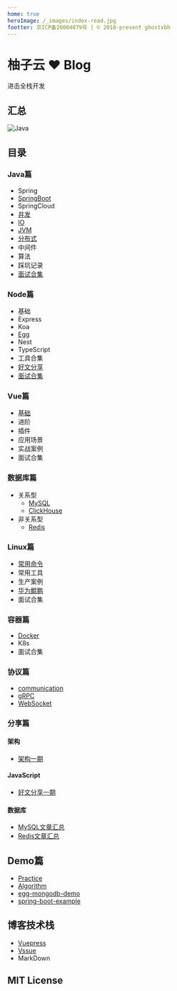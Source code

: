 ```yaml
---
home: true
heroImage: /_images/index-read.jpg
footter: 京ICP备20004079号 | © 2018-present ghostxbh
---
```

# 柚子云 ❤️ Blog

进击全栈开发

## 汇总
![Java](http://file.uzykj.com/e30366ee-3503-3445-c5f0-9999bf7261d1.png)

## 目录

### Java篇

- Spring
- [SpringBoot](https://uzykj.com/docs/_posts/java/springboot/2019-08-08-boot-value.html)
- SpringCloud
- [并发](https://uzykj.com/docs/_posts/java/concurrent/2019-01-15-visible.html)
- [IO](https://uzykj.com/docs/_posts/java/io/2021-02-24-io-model.html)
- [JVM](https://uzykj.com/docs/_posts/java/jvm/2021-03-01-jvm-collection.html)
- [分布式](https://uzykj.com/docs/_posts/java/distributed/2021-02-20-CAP.html)
- 中间件
- 算法
- 踩坑记录
- [面试合集](https://uzykj.com/docs/_posts/java/interview/2021-02-20-collection.html)

### Node篇
- 基础
- Express
- Koa
- [Egg](https://uzykj.com/docs/_posts/javascript/nodejs/egg/2019-08-25-egg-readme.html)
- Nest
- TypeScript
- 工具合集
- [好文分享](https://uzykj.com/docs/_posts/share/artcle/javascript/2021-02-10-javascript01.html)
- [面试合集](https://uzykj.com/docs/_posts/javascript/nodejs/interview/2019-08-26-module-mechanism.html)

### Vue篇
- [基础](https://uzykj.com/docs/_posts/javascript/vuejs/basic/2019-06-21-basic-install.html)
- 进阶
- 插件
- 应用场景
- 实战案例
- 面试合集

### 数据库篇
- 关系型
    - [MySQL](https://uzykj.com/docs/_posts/database/mysql/2021-03-02-mysql-index.html)
    - [ClickHouse](https://uzykj.com/docs/_posts/database/clickhouse/2020-12-20-basic.html)
- 非关系型
    - [Redis](https://uzykj.com/docs/_posts/database/redis/2021-03-02-redis-index.html)

### Linux篇
- [常用命令](https://uzykj.com/docs/_posts/linux/common/2021-01-06-command.html)
- 常用工具
- 生产案例
- [华为鲲鹏](https://uzykj.com/docs/_posts/linux/kunpeng/2020-11-03-docker-build.html)
- 面试合集

### 容器篇
- [Docker](https://uzykj.com/docs/_posts/container/docker/2020-12-02-install.html)
- K8s
- 面试合集

### 协议篇
- [communication](https://uzykj.com/docs/_posts/protocol/communication/2019-08-10-OSI|TCP|IP.html)
- [gRPC](https://uzykj.com/docs/_posts/protocol/grpc/2019-08-25-grpc.html)
- [WebSocket](https://uzykj.com/docs/_posts/protocol/websocket/2021-02-03-websocket-403.html)

### 分享篇
#### 架构
- [架构一期](https://uzykj.com/docs/_posts/share/artcle/framework/2021-03-10-framework01.html)

#### JavaScript
- [好文分享一期](https://uzykj.com/docs/_posts/share/artcle/javascript/2021-02-10-javascript01.html)

#### 数据库
- [MySQL文章汇总](https://uzykj.com/docs/_posts/database/mysql/2021-03-29-mysql-blog.html)
- [Redis文章汇总](https://uzykj.com/docs/_posts/database/redis/2021-03-29-redis-blog.html)

## Demo篇
- [Practice](https://github.com/ghostxbh/Practice)
- [Algorithm](https://github.com/ghostxbh/Algorithm)
- [egg-mongodb-demo](https://github.com/ghostxbh/egg-mongodb-demo)
- [spring-boot-example](https://github.com/ghostxbh/spring-boot-example)

## 博客技术栈
- [Vuepress](https://vuepress.vuejs.org/zh/)
- [Vssue](https://vssue.js.org/)
- MarkDown

## MIT License

<Vssue :title="$title" />
